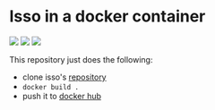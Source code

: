 # Isso in a docker container


![](https://github.com/eyenx/docker-isso/workflows/build/badge.svg)
[![](https://images.microbadger.com/badges/image/eyenx/isso.svg)](https://microbadger.com/images/eyenx/isso "Get your own image badge on microbadger.com") [![](https://images.microbadger.com/badges/version/eyenx/isso.svg)](https://microbadger.com/images/eyenx/isso "Get your own version badge on microbadger.com")

This repository just does the following:

* clone isso's [repository](https://github.com/posativ/isso/)
* `docker build .`
* push it to [docker hub](https://hub.docker.com/r/eyenx/isso)
